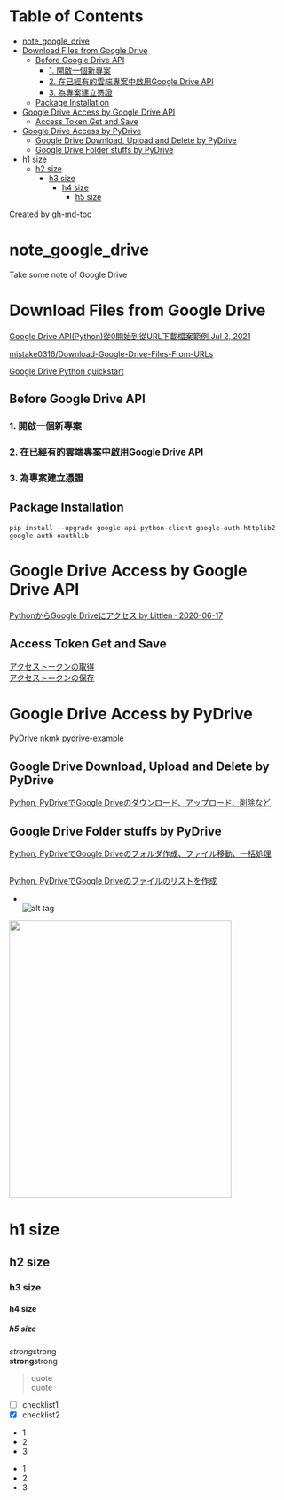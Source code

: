 Table of Contents
=================

   * [note_google_drive](#note_google_drive)
   * [Download Files from Google Drive](#download-files-from-google-drive)
      * [Before Google Drive API](#before-google-drive-api)
         * [1. 開啟一個新專案](#1-開啟一個新專案)
         * [2. 在已經有的雲端專案中啟用Google Drive API](#2-在已經有的雲端專案中啟用google-drive-api)
         * [3. 為專案建立憑證](#3-為專案建立憑證)
      * [Package Installation](#package-installation)
   * [Google Drive Access by Google Drive API](#google-drive-access-by-google-drive-api)
      * [Access Token Get and Save](#access-token-get-and-save)
   * [Google Drive Access by PyDrive](#google-drive-access-by-pydrive)
      * [Google Drive Download, Upload and Delete by PyDrive](#google-drive-download-upload-and-delete-by-pydrive)
      * [Google Drive Folder stuffs by PyDrive](#google-drive-folder-stuffs-by-pydrive)
   * [h1 size](#h1-size)
      * [h2 size](#h2-size)
         * [h3 size](#h3-size)
            * [h4 size](#h4-size)
               * [h5 size](#h5-size)

Created by [gh-md-toc](https://github.com/ekalinin/github-markdown-toc)

# note_google_drive
Take some note of Google Drive

# Download Files from Google Drive 
[Google Drive API(Python)從0開始到從URL下載檔案範例 Jul 2, 2021](https://medium.com/ai-academy-taiwan/google-drive-api-python-%E5%BE%9E0%E9%96%8B%E5%A7%8B%E5%88%B0%E5%BE%9Eurl%E4%B8%8B%E8%BC%89%E6%AA%94%E6%A1%88%E7%AF%84%E4%BE%8B-a182ce279073)

[mistake0316/Download-Google-Drive-Files-From-URLs](https://github.com/mistake0316/Download-Google-Drive-Files-From-URLs)

[Google Drive Python quickstart](https://developers.google.com/drive/api/quickstart/python) 

## Before Google Drive API

### 1. 開啟一個新專案
### 2. 在已經有的雲端專案中啟用Google Drive API
### 3. 為專案建立憑證

## Package Installation  
```
pip install --upgrade google-api-python-client google-auth-httplib2 google-auth-oauthlib
```

# Google Drive Access by Google Drive API
[PythonからGoogle Driveにアクセス by Littlen · 2020-06-17](https://udon.little-pear.net/python-google-drive-api/#lwptoc5)

## Access Token Get and Save  
[アクセストークンの取得](https://udon.little-pear.net/python-google-drive-api/#lwptoc2)  
[アクセストークンの保存](https://udon.little-pear.net/python-google-drive-api/#lwptoc5)


# Google Drive Access by PyDrive 
[PyDrive](https://note.nkmk.me/pydrive/)
[nkmk pydrive-example](https://github.com/nkmk/pydrive-example/tree/f1eccbaf516251cbe08d97f31adf056dff93ed44)
## Google Drive Download, Upload and Delete by PyDrive
[Python, PyDriveでGoogle Driveのダウンロード、アップロード、削除など](https://note.nkmk.me/python-pydrive-download-upload-delete/)

## Google Drive Folder stuffs by PyDrive
[Python, PyDriveでGoogle Driveのフォルダ作成、ファイル移動、一括処理](https://note.nkmk.me/python-pydrive-folder/)

## 
[Python, PyDriveでGoogle Driveのファイルのリストを作成](https://note.nkmk.me/python-pydrive-list-file/)

* []()  
![alt tag]()
<img src="" width="400" height="500">  

# h1 size

## h2 size

### h3 size

#### h4 size

##### h5 size

*strong*strong  
**strong**strong  

> quote  
> quote

- [ ] checklist1
- [x] checklist2

* 1
* 2
* 3

- 1
- 2
- 3


